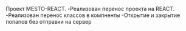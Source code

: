 Проект MESTO-REACT. -Реализован перенос проекта на REACT. -Реализован перенос классов в компненты -Открытие и закрытие попапов без отправки на сервер
